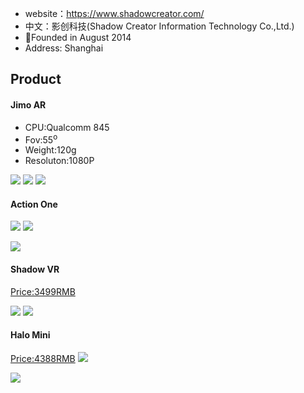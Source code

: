 * website：https://www.shadowcreator.com/
* 中文：影创科技(Shadow Creator Information Technology Co.,Ltd.)
* Founded in August 2014
* Address: Shanghai


## Product
#### Jimo AR
* CPU:Qualcomm 845
* Fov:55<sup>o</sup>
* Weight:120g
* Resoluton:1080P




![](https://gitlab.com/picbed/bed/uploads/ddeb9e2010cd169f39c4ee0f7b71fdaa/shadowcreatorlogo.png)
![](https://gitlab.com/picbed/bed/uploads/3eeffd68f75ab74abfe07818b9c7893f/jimo.png)
![](https://gitlab.com/picbed/bed/uploads/05a5ac86726c242f1c7ad2bafd0b05bc/ezgif.com-video-to-gif.gif)

#### Action One

![](https://gitlab.com/picbed/bed/uploads/073eb7d3c2df1e9903eaf154ffda8b33/actiononeid.png)
![](https://gitlab.com/picbed/bed/uploads/c5c0b1f89562e1db986c8de1d1a8f413/actionspecs.png)

![](https://gitlab.com/picbed/bed/uploads/12fd247ec93f329e161df011b6d5ca8b/sacontrol.png)

#### Shadow VR
[Price:3499RMB](https://item.jd.com/46002301274.html)

![](https://gitlab.com/picbed/bed/uploads/9e713a8dbb78c3272170a8653741cfc6/SCVRW.png)
![](https://gitlab.com/picbed/bed/uploads/c5c0b1f89562e1db986c8de1d1a8f413/actionspecs.png)


#### Halo Mini
[Price:4388RMB](https://item.jd.com/36535732317.html)
![](https://gitlab.com/picbed/bed/uploads/765ddba1da383590637465e420efff62/HALO.png)

![](https://gitlab.com/picbed/bed/uploads/855149d713674cf15441edb25467f7f8/HALOTS.png)